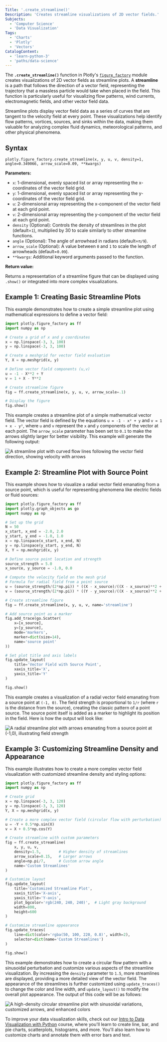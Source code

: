 ```yaml
---
Title: '.create_streamline()'
Description: 'Creates streamline visualizations of 2D vector fields.'
Subjects:
  - 'Computer Science'
  - 'Data Visualization'
Tags:
  - 'Charts'
  - 'Plotly'
  - 'Vectors'
CatalogContent:
  - 'learn-python-3'
  - 'paths/data-science'
---
```


The **`.create_streamline()`** function in Plotly's [`figure_factory`](https://www.codecademy.com/resources/docs/plotly/figure-factory) module creates visualizations of 2D vector fields as streamline plots. A **streamline** is a path that follows the direction of a vector field, representing the trajectory that a massless particle would take when placed in the field. This function is particularly useful for visualizing flow patterns, wind currents, electromagnetic fields, and other vector field data.

Streamline plots display vector field data as a series of curves that are tangent to the velocity field at every point. These visualizations help identify flow patterns, vortices, sources, and sinks within the data, making them valuable for analyzing complex fluid dynamics, meteorological patterns, and other physical phenomena.

## Syntax

```pseudo
plotly.figure_factory.create_streamline(x, y, u, v, density=1, angle=0.349066, arrow_scale=0.09, **kwargs)
```

**Parameters:**

- `x`: 1-dimensional, evenly spaced list or array representing the x-coordinates of the vector field grid.
- `y`: 1-dimensional, evenly spaced list or array representing the y-coordinates of the vector field grid.
- `u`: 2-dimensional array representing the x-component of the vector field at each grid point.
- `v`: 2-dimensional array representing the y-component of the vector field at each grid point.
- `density` (Optional): Controls the density of streamlines in the plot (default=`1`), multiplied by 30 to scale similarly to other streamline functions.
- `angle` (Optional): The angle of arrowhead in radians (default=`π/9`).
- `arrow_scale` (Optional): A value between `0` and `1` to scale the length of arrowheads (default=`0.09`).
- `**kwargs`: Additional keyword arguments passed to the function.

**Return value:**

Returns a representation of a streamline figure that can be displayed using `.show()` or integrated into more complex visualizations.

## Example 1: Creating Basic Streamline Plots

This example demonstrates how to create a simple streamline plot using mathematical expressions to define a vector field:

```py
import plotly.figure_factory as ff
import numpy as np

# Create a grid of x and y coordinates
x = np.linspace(-3, 3, 100)
y = np.linspace(-3, 3, 100)

# Create a meshgrid for vector field evaluation
Y, X = np.meshgrid(x, y)

# Define vector field components (u,v)
u = -1 - X**2 + Y
v = 1 + X - Y**2

# Create streamline figure
fig = ff.create_streamline(x, y, u, v, arrow_scale=.1)

# Display the figure
fig.show()
```

This example creates a streamline plot of a simple mathematical vector field. The vector field is defined by the equations `u = -1 - x² + y` and `v = 1 + x - y²`, where `u` and `v` represent the `x` and `y` components of the vector at each point. The `arrow_scale` parameter has been set to `0.1` to make the arrows slightly larger for better visibility.
This example will generate the following output:

![A streamline plot with curved flow lines following the vector field direction, showing velocity with arrows](https://raw.githubusercontent.com/Codecademy/docs/main/media/create_streamline_output1.png)

## Example 2: Streamline Plot with Source Point

This example shows how to visualize a radial vector field emanating from a source point, which is useful for representing phenomena like electric fields or fluid sources:

```py
import plotly.figure_factory as ff
import plotly.graph_objects as go
import numpy as np

# Set up the grid
N = 50
x_start, x_end = -2.0, 2.0
y_start, y_end = -1.0, 1.0
x = np.linspace(x_start, x_end, N)
y = np.linspace(y_start, y_end, N)
X, Y = np.meshgrid(x, y)

# Define source point location and strength
source_strength = 5.0
x_source, y_source = -1.0, 0.0

# Compute the velocity field on the mesh grid
# Formula for radial field from a point source
u = (source_strength/(2*np.pi)) * ((X - x_source)/((X - x_source)**2 + (Y - y_source)**2))
v = (source_strength/(2*np.pi)) * ((Y - y_source)/((X - x_source)**2 + (Y - y_source)**2))

# Create streamline figure
fig = ff.create_streamline(x, y, u, v, name='streamline')

# Add source point as a marker
fig.add_trace(go.Scatter(
    x=[x_source],
    y=[y_source],
    mode='markers',
    marker=dict(size=14),
    name='source point'
))

# Set plot title and axis labels
fig.update_layout(
    title='Vector Field with Source Point',
    xaxis_title='X',
    yaxis_title='Y'
)

fig.show()
```

This example creates a visualization of a radial vector field emanating from a source point at `(-1, 0)`. The field strength is proportional to `1/r` (where `r` is the distance from the source), creating the classic pattern of a point source. The source point itself is added as a marker to highlight its position in the field. Here is how the output will look like:

![A radial streamline plot with arrows emanating from a source point at (-1,0), illustrating field strength](https://raw.githubusercontent.com/Codecademy/docs/main/media/create_streamline_output2.png)

## Example 3: Customizing Streamline Density and Appearance

This example illustrates how to create a more complex vector field visualization with customized streamline density and styling options:

```py
import plotly.figure_factory as ff
import numpy as np

# Create grid
x = np.linspace(-3, 3, 120)
y = np.linspace(-3, 3, 120)
Y, X = np.meshgrid(x, y)

# Create a more complex vector field (circular flow with perturbation)
u = -Y + 0.5*np.sin(X)
v = X + 0.5*np.cos(Y)

# Create streamline with custom parameters
fig = ff.create_streamline(
    x, y, u, v,
    density=1.5,        # Higher density of streamlines
    arrow_scale=0.15,   # Larger arrows
    angle=np.pi/7,      # Custom arrow angle
    name='Custom Streamlines'
)

# Customize layout
fig.update_layout(
    title='Customized Streamline Plot',
    xaxis_title='X-axis',
    yaxis_title='Y-axis',
    plot_bgcolor='rgb(240, 240, 240)',  # Light gray background
    width=800,
    height=600
)

# Customize streamline appearance
fig.update_traces(
    line=dict(color='rgba(50, 100, 220, 0.8)', width=2),
    selector=dict(name='Custom Streamlines')
)

fig.show()
```

This example demonstrates how to create a circular flow pattern with a sinusoidal perturbation and customize various aspects of the streamline visualization. By increasing the `density` parameter to `1.5`, more streamlines are displayed, providing a more detailed view of the vector field. The appearance of the streamlines is further customized using `update_traces()` to change the color and line width, and `update_layout()` to modify the overall plot appearance. The output of this code will be as follows:

![A high-density circular streamline plot with sinusoidal variations, customized arrows, and enhanced colors](https://raw.githubusercontent.com/Codecademy/docs/main/media/create_streamline_output3.png)

To improve your data visualization skills, check out our [Intro to Data Visualization with Python](https://www.codecademy.com/learn/intro-to-data-visualization-with-python) course, where you'll learn to create line, bar, and pie charts, scatterplots, histograms, and more. You'll also learn how to customize charts and annotate them with error bars and text.
